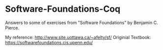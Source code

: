 # Software-Foundations-Coq
Answers to some of exercises from "Software Foundations" by Benjamin C. Pierce.

My reference: http://www.site.uottawa.ca/~afelty/sf/
Originial Textbook: https://softwarefoundations.cis.upenn.edu/
